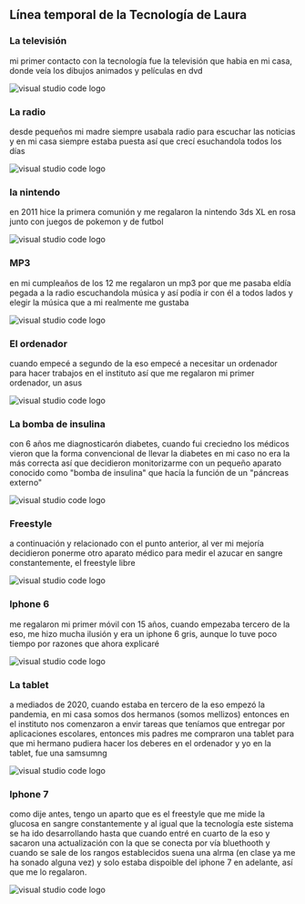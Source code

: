 ## Línea temporal de la Tecnología de Laura
### La televisión 
mi primer contacto con la tecnología fue la televisión que habia en mi casa, donde veía los dibujos animados y películas en dvd

![visual studio code logo](https://media-cldnry.s-nbcnews.com/image/upload/t_fit-760w,f_auto,q_auto:best/msnbc/Components/Photos/050429/27V414T.jpg)

### La radio
desde pequeños mi madre siempre usabala radio para escuchar las noticias y en mi casa siempre estaba puesta así que crecí esuchandola todos los días 

![visual studio code logo](https://image.made-in-china.com/2f0j00lFaEPAsIYgqQ/Khcibo-Kk-2008-FM-TV1-MW-Sw1-7-9-Band-Radio-Analog-Radio-Receiver.webp)

### la nintendo

en 2011 hice la primera comunión y me regalaron la nintendo 3ds XL en rosa junto con juegos de pokemon y de futbol

![visual studio code logo](https://masqnuevo.net/53916-large_default/consola-nintendo-3ds-xl-rosa-con-caja-de-segunda-mano.jpg)

### MP3
en mi cumpleaños de  los 12 me regalaron un mp3 por que me pasaba eldía pegada a la radio escuchandola música y así podía ir con él a todos lados y elegir la música que a mi realmente me gustaba 

![visual studio code logo](https://m.media-amazon.com/images/I/31Ssi67ItfL.jpg)

### El ordenador

cuando empecé a segundo de la eso empecé a necesitar un ordenador para hacer trabajos en el instituto así que me regalaron mi primer ordenador, un asus

![visual studio code logo](https://www.notebookcheck.org/uploads/tx_nbc2/asus-F540LA-XX488T-2.jpg)

### La bomba de insulina
con 6 años me diagnosticarón diabetes, cuando fui creciedno los médicos vieron que la forma convencional de llevar  la diabetes en mi caso no era la más correcta así que decidieron monitorizarme con un pequeño aparato conocido como "bomba de insulina" que hacía la función de un "páncreas externo"

![visual studio code logo](https://i.blogs.es/6379aa/insulina1/1366_2000.jpg)

### Freestyle
a continuación y relacionado con el punto anterior, al ver mi mejoría decidieron ponerme otro aparato médico para medir el azucar en sangre constantemente, el freestyle libre 

![visual studio code logo](https://diabetestienda.es/wp-content/uploads/2023/05/111.png)

### Iphone 6
me regalaron mi primer móvil con 15 años, cuando empezaba tercero de la eso, me hizo mucha ilusión y era un iphone 6 gris, aunque lo tuve poco tiempo por razones que ahora explicaré 

![visual studio code logo](https://ic.static.webuy.com/product_images/M%C3%B3viles/Moviles%20-%20iPhone/SAPPI6S32GGLIBB_l.jpg)

### La tablet
a mediados de 2020, cuando estaba en tercero de la eso empezó la pandemia, en mi casa somos dos hermanos (somos mellizos) entonces en el instituto nos comenzaron a envir tareas que teníamos que entregar por aplicaciones escolares, entonces mis padres me compraron una tablet para que mi hermano pudiera hacer los deberes en el ordenador y yo en la tablet, fue una samsumng 

![visual studio code logo](https://assets.mmsrg.com/isr/166325/c1/-/ASSET_MP_93328616?x=480&y=334&format=jpg&quality=80&sp=yes&strip=yes&trim&ex=480&ey=334&align=center&resizesource&unsharp=1.5x1+0.7+0.02&cox=0&coy=0&cdx=480&cdy=334) 

### Iphone 7
como dije antes, tengo un aparto que es el freestyle que me mide la glucosa en sangre constantemente y al igual que la tecnología este sistema se ha ido desarrollando hasta que cuando entré en cuarto de la eso  y sacaron una actualización con la que se conecta por vía bluethooth y cuando se sale de los rangos establecidos suena una alrma (en clase ya me ha sonado alguna vez) y solo estaba dispoible del iphone 7 en adelante, así que me lo regalaron.

![visual studio code logo](https://photos5.appleinsider.com/gallery/24693-32582-iphonenfc-xl.jpg)
